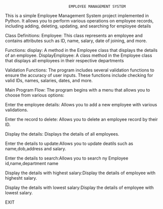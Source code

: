                                  EMPLOYEE MANAGEMENT SYSTEM

This is a simple Employee Management System project implemented in Python. It allows you to perform various operations on employee records, including adding, deleting, updating, and searching for employee details

Class Definitions: Employee: This class represents an employee and contains attributes such as ID, name, salary, date of joining, and more.

Functions: display: A method in the Employee class that displays the details of an employee. DisplayEmployee: A class method in the Employee class that displays all employees in their respective departments

Validation Functions: The program includes several validation functions to ensure the accuracy of user inputs. These functions include checking for valid IDs, names, salaries, dates, and more.

Main Program Flow: The program begins with a menu that allows you to choose from various options:

Enter the employee details: Allows you to add a new employee with various validations.

Enter the record to delete: Allows you to delete an employee record by their ID.

Display the details: Displays the details of all employees.

Enter the details to update:Allows you to update deatils such as name,dob,address and salary.

Enter the details to search:Allows you to search ny Employee id,name,department name

Display the details with highest salary:Display the details of employee with highesht salary.

Display the details with lowest salary:Display the details of employee with lowest salary.

EXIT
